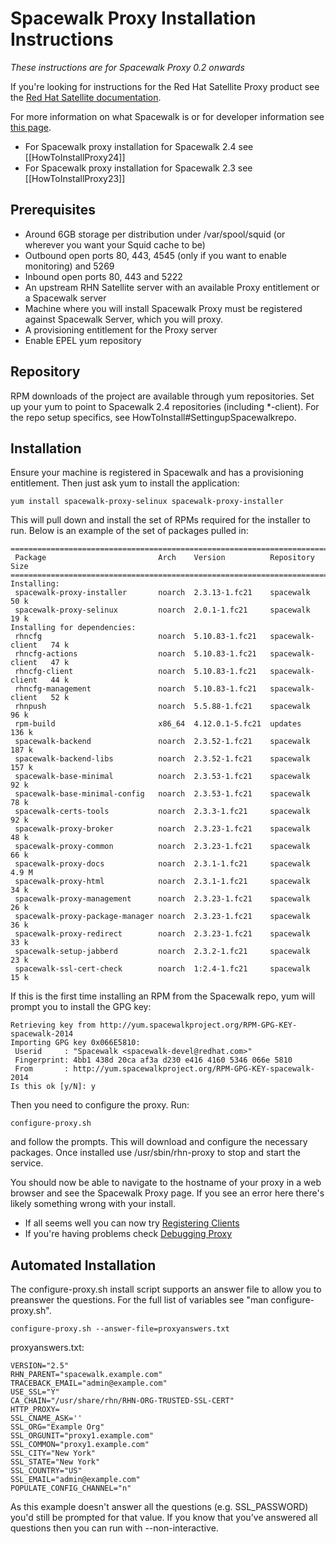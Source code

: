 # Spacewalk Proxy Installation Instructions



*These instructions are for Spacewalk Proxy 0.2 onwards*

If you're looking for instructions for the Red Hat Satellite Proxy product see the [Red Hat Satellite documentation](https://access.redhat.com/documentation/en-US/Red_Hat_Satellite/).

For more information on what Spacewalk is or for developer information see [this page](proxy).

 * For Spacewalk proxy installation for Spacewalk 2.4 see [[HowToInstallProxy24]]
 * For Spacewalk proxy installation for Spacewalk 2.3 see [[HowToInstallProxy23]]
## Prerequisites



  * Around 6GB storage per distribution under /var/spool/squid (or wherever you want your Squid cache to be)
  * Outbound open ports 80, 443, 4545 (only if you want to enable monitoring) and 5269
  * Inbound open ports 80, 443 and 5222
  * An upstream RHN Satellite server with an available Proxy entitlement or a Spacewalk server
  * Machine where you will install Spacewalk Proxy must be registered against Spacewalk Server, which you will proxy.
  * A provisioning entitlement for the Proxy server
  * Enable EPEL yum repository
## Repository



RPM downloads of the project are available through yum repositories. Set up your yum to point to Spacewalk 2.4 repositories (including *-client). For the repo setup specifics, see HowToInstall#SettingupSpacewalkrepo. 
## Installation



Ensure your machine is registered in Spacewalk and has a provisioning entitlement. Then just ask yum to install the application:


    yum install spacewalk-proxy-selinux spacewalk-proxy-installer

This will pull down and install the set of RPMs required for the installer to run. Below is an example of the set of packages pulled in:


    ===================================================================================
     Package                         Arch    Version          Repository         Size
    ===================================================================================
    Installing:
     spacewalk-proxy-installer       noarch  2.3.13-1.fc21    spacewalk          50 k
     spacewalk-proxy-selinux         noarch  2.0.1-1.fc21     spacewalk          19 k
    Installing for dependencies:
     rhncfg                          noarch  5.10.83-1.fc21   spacewalk-client   74 k
     rhncfg-actions                  noarch  5.10.83-1.fc21   spacewalk-client   47 k
     rhncfg-client                   noarch  5.10.83-1.fc21   spacewalk-client   44 k
     rhncfg-management               noarch  5.10.83-1.fc21   spacewalk-client   52 k
     rhnpush                         noarch  5.5.88-1.fc21    spacewalk          96 k
     rpm-build                       x86_64  4.12.0.1-5.fc21  updates           136 k
     spacewalk-backend               noarch  2.3.52-1.fc21    spacewalk         187 k
     spacewalk-backend-libs          noarch  2.3.52-1.fc21    spacewalk         157 k
     spacewalk-base-minimal          noarch  2.3.53-1.fc21    spacewalk          92 k
     spacewalk-base-minimal-config   noarch  2.3.53-1.fc21    spacewalk          78 k
     spacewalk-certs-tools           noarch  2.3.3-1.fc21     spacewalk          92 k
     spacewalk-proxy-broker          noarch  2.3.23-1.fc21    spacewalk          48 k
     spacewalk-proxy-common          noarch  2.3.23-1.fc21    spacewalk          66 k
     spacewalk-proxy-docs            noarch  2.3.1-1.fc21     spacewalk         4.9 M
     spacewalk-proxy-html            noarch  2.3.1-1.fc21     spacewalk          34 k
     spacewalk-proxy-management      noarch  2.3.23-1.fc21    spacewalk          26 k
     spacewalk-proxy-package-manager noarch  2.3.23-1.fc21    spacewalk          36 k
     spacewalk-proxy-redirect        noarch  2.3.23-1.fc21    spacewalk          33 k
     spacewalk-setup-jabberd         noarch  2.3.2-1.fc21     spacewalk          23 k
     spacewalk-ssl-cert-check        noarch  1:2.4-1.fc21     spacewalk          15 k


If this is the first time installing an RPM from the Spacewalk repo, yum will prompt you to install the GPG key:


    Retrieving key from http://yum.spacewalkproject.org/RPM-GPG-KEY-spacewalk-2014
    Importing GPG key 0x066E5810:
     Userid     : "Spacewalk <spacewalk-devel@redhat.com>"
     Fingerprint: 4bb1 438d 20ca af3a d230 e416 4160 5346 066e 5810
     From       : http://yum.spacewalkproject.org/RPM-GPG-KEY-spacewalk-2014
    Is this ok [y/N]: y

Then you need to configure the proxy. Run:


    configure-proxy.sh

and follow the prompts. This will download and configure the necessary packages. Once installed use /usr/sbin/rhn-proxy to stop and start the service.

You should now be able to navigate to the hostname of your proxy in a web browser and see the Spacewalk Proxy page. If you see an error here there's likely something wrong with your install.

  * If all seems well you can now try [Registering Clients](RegisteringClients)
  * If you're having problems check [Debugging Proxy](DebuggingProxy)
## Automated Installation



The configure-proxy.sh install script supports an answer file to allow you to preanswer the questions. For the full list of variables see "man configure-proxy.sh".


    configure-proxy.sh --answer-file=proxyanswers.txt

proxyanswers.txt:


    VERSION="2.5"
    RHN_PARENT="spacewalk.example.com"
    TRACEBACK_EMAIL="admin@example.com"
    USE_SSL="Y"
    CA_CHAIN="/usr/share/rhn/RHN-ORG-TRUSTED-SSL-CERT"
    HTTP_PROXY=
    SSL_CNAME_ASK=''
    SSL_ORG="Example Org"
    SSL_ORGUNIT="proxy1.example.com"
    SSL_COMMON="proxy1.example.com"
    SSL_CITY="New York"
    SSL_STATE="New York"
    SSL_COUNTRY="US"
    SSL_EMAIL="admin@example.com"
    POPULATE_CONFIG_CHANNEL="n"

As this example doesn't answer all the questions (e.g. SSL_PASSWORD) you'd still be prompted for that value. If you know that you've answered all questions then you can run with --non-interactive.